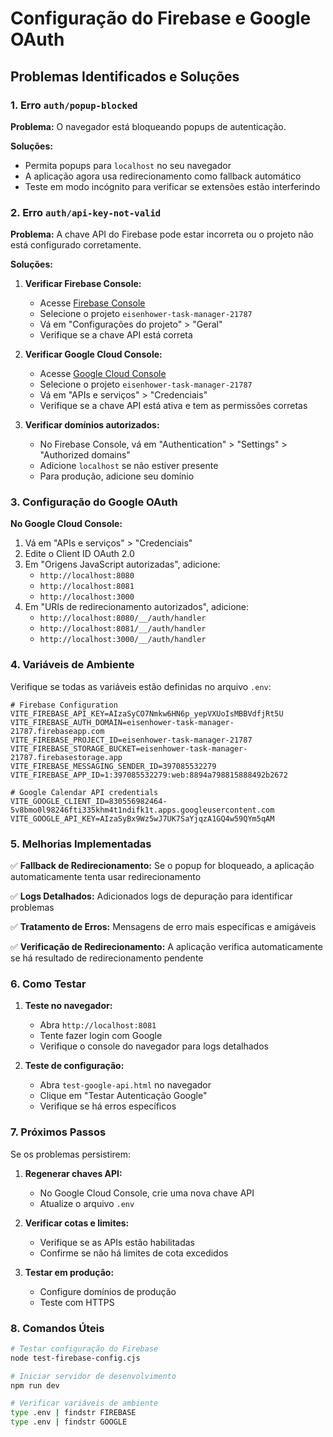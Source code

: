 # Configuração do Firebase e Google OAuth

## Problemas Identificados e Soluções

### 1. Erro `auth/popup-blocked`
**Problema:** O navegador está bloqueando popups de autenticação.

**Soluções:**
- Permita popups para `localhost` no seu navegador
- A aplicação agora usa redirecionamento como fallback automático
- Teste em modo incógnito para verificar se extensões estão interferindo

### 2. Erro `auth/api-key-not-valid`
**Problema:** A chave API do Firebase pode estar incorreta ou o projeto não está configurado corretamente.

**Soluções:**
1. **Verificar Firebase Console:**
   - Acesse [Firebase Console](https://console.firebase.google.com/)
   - Selecione o projeto `eisenhower-task-manager-21787`
   - Vá em "Configurações do projeto" > "Geral"
   - Verifique se a chave API está correta

2. **Verificar Google Cloud Console:**
   - Acesse [Google Cloud Console](https://console.cloud.google.com/)
   - Selecione o projeto `eisenhower-task-manager-21787`
   - Vá em "APIs e serviços" > "Credenciais"
   - Verifique se a chave API está ativa e tem as permissões corretas

3. **Verificar domínios autorizados:**
   - No Firebase Console, vá em "Authentication" > "Settings" > "Authorized domains"
   - Adicione `localhost` se não estiver presente
   - Para produção, adicione seu domínio

### 3. Configuração do Google OAuth

**No Google Cloud Console:**
1. Vá em "APIs e serviços" > "Credenciais"
2. Edite o Client ID OAuth 2.0
3. Em "Origens JavaScript autorizadas", adicione:
   - `http://localhost:8080`
   - `http://localhost:8081`
   - `http://localhost:3000`
4. Em "URIs de redirecionamento autorizados", adicione:
   - `http://localhost:8080/__/auth/handler`
   - `http://localhost:8081/__/auth/handler`
   - `http://localhost:3000/__/auth/handler`

### 4. Variáveis de Ambiente

Verifique se todas as variáveis estão definidas no arquivo `.env`:

```env
# Firebase Configuration
VITE_FIREBASE_API_KEY=AIzaSyCO7Nmkw6HN6p_yepVXUoIsMBBVdfjRt5U
VITE_FIREBASE_AUTH_DOMAIN=eisenhower-task-manager-21787.firebaseapp.com
VITE_FIREBASE_PROJECT_ID=eisenhower-task-manager-21787
VITE_FIREBASE_STORAGE_BUCKET=eisenhower-task-manager-21787.firebasestorage.app
VITE_FIREBASE_MESSAGING_SENDER_ID=397085532279
VITE_FIREBASE_APP_ID=1:397085532279:web:8894a798815888492b2672

# Google Calendar API credentials
VITE_GOOGLE_CLIENT_ID=830556982464-5v8bmo0l98246fti335khm4t1ndifk1t.apps.googleusercontent.com
VITE_GOOGLE_API_KEY=AIzaSyBx9Wz5wJ7UK7SaYjqzA1GQ4w59QYm5qAM
```

### 5. Melhorias Implementadas

✅ **Fallback de Redirecionamento:** Se o popup for bloqueado, a aplicação automaticamente tenta usar redirecionamento

✅ **Logs Detalhados:** Adicionados logs de depuração para identificar problemas

✅ **Tratamento de Erros:** Mensagens de erro mais específicas e amigáveis

✅ **Verificação de Redirecionamento:** A aplicação verifica automaticamente se há resultado de redirecionamento pendente

### 6. Como Testar

1. **Teste no navegador:**
   - Abra `http://localhost:8081`
   - Tente fazer login com Google
   - Verifique o console do navegador para logs detalhados

2. **Teste de configuração:**
   - Abra `test-google-api.html` no navegador
   - Clique em "Testar Autenticação Google"
   - Verifique se há erros específicos

### 7. Próximos Passos

Se os problemas persistirem:

1. **Regenerar chaves API:**
   - No Google Cloud Console, crie uma nova chave API
   - Atualize o arquivo `.env`

2. **Verificar cotas e limites:**
   - Verifique se as APIs estão habilitadas
   - Confirme se não há limites de cota excedidos

3. **Testar em produção:**
   - Configure domínios de produção
   - Teste com HTTPS

### 8. Comandos Úteis

```bash
# Testar configuração do Firebase
node test-firebase-config.cjs

# Iniciar servidor de desenvolvimento
npm run dev

# Verificar variáveis de ambiente
type .env | findstr FIREBASE
type .env | findstr GOOGLE
```